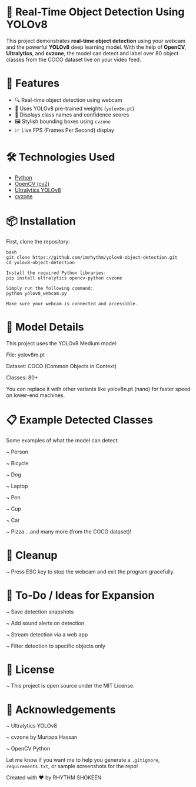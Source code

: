 # 🧠 Real-Time Object Detection Using YOLOv8

This project demonstrates **real-time object detection** using your webcam and the powerful **YOLOv8** deep learning model. With the help of **OpenCV**, **Ultralytics**, and **cvzone**, the model can detect and label over 80 object classes from the COCO dataset live on your video feed.


# 🚀 Features

- 🔍 Real-time object detection using webcam
- 🎯 Uses YOLOv8 pre-trained weights (`yolov8m.pt`)
- 🧾 Displays class names and confidence scores
- 🖼️ Stylish bounding boxes using `cvzone`
- 📈 Live FPS (Frames Per Second) display


# 🛠️ Technologies Used

- [Python](https://www.python.org/)
- [OpenCV (cv2)](https://opencv.org/)
- [Ultralytics YOLOv8](https://docs.ultralytics.com/)
- [cvzone](https://github.com/cvzone/cvzone)


# 📦 Installation

First, clone the repository:

```
bash
git clone https://github.com/imrhythm/yolov8-object-detection.git
cd yolov8-object-detection

Install the required Python libraries:
pip install ultralytics opencv-python cvzone

Simply run the following command:
python yolov8_webcam.py

Make sure your webcam is connected and accessible.
```


# 🧠 Model Details
This project uses the YOLOv8 Medium model:

File: yolov8m.pt

Dataset: COCO (Common Objects in Context)

Classes: 80+

You can replace it with other variants like yolov8n.pt (nano) for faster speed on lower-end machines.


# 📋 Example Detected Classes
Some examples of what the model can detect:

~ Person

~ Bicycle

~ Dog

~ Laptop

~ Pen

~ Cup

~ Car

~ Pizza
...and many more (from the COCO dataset)!


# 🧼 Cleanup
~ Press ESC key to stop the webcam and exit the program gracefully.


# 📌 To-Do / Ideas for Expansion
~ Save detection snapshots

~ Add sound alerts on detection

~ Stream detection via a web app

~ Filter detection to specific objects only


# 📜 License
~ This project is open source under the MIT License.


# 🙌 Acknowledgements
~ Ultralytics YOLOv8

~ cvzone by Murtaza Hassan

~ OpenCV Python


Let me know if you want me to help you generate a `.gitignore`, `requirements.txt`, or sample screenshots for the repo!

Created with ❤️ by RHYTHM SHOKEEN
